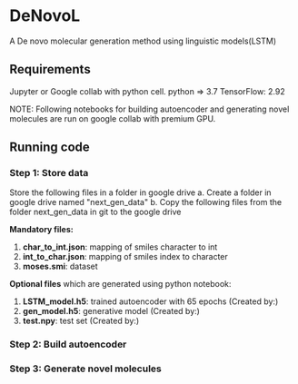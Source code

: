 # DeNovoL

A De novo molecular generation method using linguistic models(LSTM)


## Requirements

Jupyter or Google collab with python cell.
python => 3.7
TensorFlow: 2.92

NOTE: Following notebooks for building autoencoder and generating novel molecules are run on google collab with premium GPU.

## Running code

### Step 1: Store data 
Store the following files in a folder in google drive 
a. Create a folder in google drive named "next_gen_data" 
b. Copy the following files from the folder next_gen_data in git to the google drive

**Mandatory files:**
1. **char_to_int.json**: mapping of smiles character to int
2. **int_to_char.json**: mapping of smiles index to character
3. **moses.smi**: dataset

**Optional files** which are generated using python notebook:
1. **LSTM_model.h5**: trained autoencoder with 65 epochs (Created by:)
2. **gen_model.h5**: generative model (Created by:)
3. **test.npy**: test set (Created by:)

 
### Step 2: Build autoencoder

### Step 3: Generate novel molecules 
